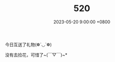 ﻿---
layout: post
title:  "520"
date:   2023-05-20 9:00:00 +0800
thumbnail-img: /assets/img/520.jpg
tags: [记录, 节日]
---

今日互送了礼物(❁´◡`❁)

没有去捡花，可惜了~(￣▽￣)~*